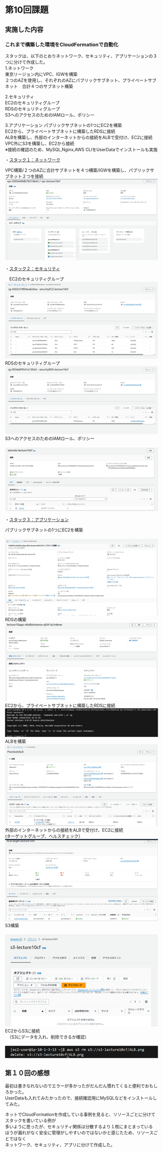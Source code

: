 # 第10回課題
## 実施した内容
### これまで構築した環境をCloudFormationで自動化
スタックは、以下のとおりネットワーク、セキュリティ、アプリケーションの３つに分けて作成した。<br>
1.ネットワーク<br>
  東京リージョン内にVPC、IGWを構築<br>
  ２つのAZを使用し、それぞれのAZにパブリックサブネット、プライベートサブネット　合計４つのサブネット構築

2.セキュリティ<br>
  EC2のセキュリティグループ<br>
  RDSのセキュリティグループ<br>
  S3へのアクセスのためのIAMロール、ポリシー

3.アプリケーション
  パブリックサブネットの1つにEC2を構築<br>
  EC2から、プライベートサブネットに構築したRDSに接続<br>
  ALBを構築し、外部のインターネットからの接続をALBで受付け、EC2に接続<br>
  VPC外にS3を構築し、EC2から接続<br>
※接続の確認のため、MySQL,Nginx,AWS CLIをUserDataでインストールも実施<br>



・[スタック１：ネットワーク](/Lecture10_network.yml)<br>

 VPC構築/２つのAZに合計サブネットを４つ構築/IGWを構築し、パブリックサブネット２つを接続<br>
 ![VPC](images10/VPC.png)<br>

・[スタック２：セキュリティ](/Lecture10_security.yml)<br>

　EC2のセキュリティグループ<br>
  ![EC2-security](images10/EC2-security.png)
　RDSのセキュリティグループ<br>
  ![RDS](images10/RDS-security.png)
　S3へのアクセスのためのIAMロール、ポリシー<br>
　![IAM](images10/IAMROLE.png)

・[スタック３：アプリケーション](/Lecture10_App.yml)<br>

  パブリックサブネットの1つにEC2を構築<br>
　![EC2](images10/EC2.png)
  RDSの構築<br>
  ![RDS](images10/RDS.png)
　EC2から、プライベートサブネットに構築したRDSに接続<br>
  ![EC2toRDS](images10/EC2toRDS.png)
　ALBを構築<br>
  ![ALB](images10/ALB.png)
  外部のインターネットからの接続をALBで受付け、EC2に接続<br>
  (ターゲットグループ、ヘルスチェック）<br>
  ![ALBTaeget](images10/ALBTarget.png)
　S3構築<br>
　![S3](images10/S3.png)
　EC2からS3に接続<br>
　（S3にデータを入れ、削除できるか確認）<br>
　![EC2toS3](images10/EC2toS3.png)
　
## 第１０回の感想<br>
最初は書きなれないのでエラーが多かったがだんだん慣れてくると便利でおもしろかった。<br>
UserDataも入れてみたかったので、接続確認用にMySQLなどをインストールしてみた。<br>

ネットでCloudFormationを作成している事例を見ると、リソースごとに分けてスタックを書いている例が<br>
多いように思ったが、セキュリティ関係は分散するより１枚にまとまっている<br>
ほうが漏れがなく安全に管理がしやすいのではないかと感じたため、リソースごとではなく<br>
ネットワーク、セキュリティ、アプリに分けて作成した。

